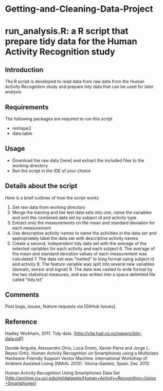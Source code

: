 Getting-and-Cleaning-Data-Project
=================================
# run\_analysis.R: a R script that prepare tidy data for the Human Activity Recognition study

## Introduction
The R script is developed to read data from raw data from the Human Activity Recognition study and prepare tidy data that can be used for later analysis

## Requirements
The following packages are required to run this script
- reshape2
- data.table

## Usage
- Download the raw data [here] and extract the included files to the working directory
- Run the script in the IDE of your choice

## Details about the script
Here is a brief outlines of how the script works

1. Get raw data from working directory
2. Merge the training and the test data sets into one, name the variables and sort the combined data set by subject id and activity type
3. Extract only the measurements on the mean and standard deviation for each measurement
4. Use descriptive activity names to name the activities in the data set and appropriately label the data set with descriptive activity names
5. Create a second, independent tidy data set with the average of the selected variables for each activity and each subject
	6. The average of the mean and standard deviation values of each measurement was calculated
	7. The data set was "melted" to long format using subject id and activity
	8. The feature variable was split into several new variables (domain, sensor and signal)
	9. The data was casted to wide format by the two statistical measures, and was written into a space delimited file called "tidy.txt"
## Comments
Post bugs, issues, feature requests via [GitHub Issues].

## Reference
Hadley Wickham, 2011. Tidy data. [http://vita.had.co.nz/papers/tidy-data.pdf]‎

Davide Anguita, Alessandro Ghio, Luca Oneto, Xavier Parra and Jorge L. Reyes-Ortiz. Human Activity Recognition on Smartphones using a Multiclass Hardware-Friendly Support Vector Machine. International Workshop of Ambient Assisted Living (IWAAL 2012). Vitoria-Gasteiz, Spain. Dec 2012

Human Activity Recognition Using Smartphones Data Set [http://archive.ics.uci.edu/ml/datasets/Human+Activity+Recognition+Using+Smartphones]